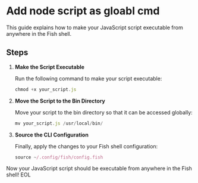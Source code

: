 # Add node script as gloabl cmd

This guide explains how to make your JavaScript script executable from anywhere in the Fish shell.

## Steps

1. **Make the Script Executable**

   Run the following command to make your script executable:

   ```javascript
   chmod +x your_script.js
   ```

2. **Move the Script to the Bin Directory**

   Move your script to the bin directory so that it can be accessed globally:

   ```javascript
   mv your_script.js /usr/local/bin/
    ```

3. **Source the CLI Configuration**

   Finally, apply the changes to your Fish shell configuration:

   ```javascript
   source ~/.config/fish/config.fish
   ```

Now your JavaScript script should be executable from anywhere in the Fish shell!
EOL
